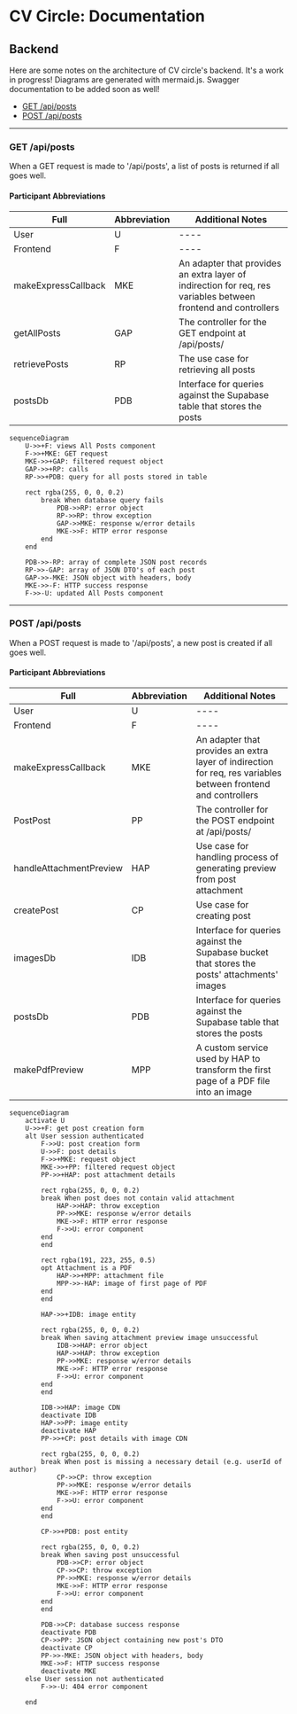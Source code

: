 # CV Circle: Documentation

## Backend

Here are some notes on the architecture of CV circle's backend. It's a work in progress! Diagrams are generated with mermaid.js. Swagger documentation to be added soon as well!

- [GET /api/posts](#get-apiposts)
- [POST /api/posts](#post-apiposts)

---

### GET /api/posts

When a GET request is made to '/api/posts', a list of posts is returned if all goes well.

#### Participant Abbreviations

| Full                | Abbreviation | Additional Notes                                                                                               |
| ------------------- | ------------ | -------------------------------------------------------------------------------------------------------------- |
| User                | U            | ----                                                                                                           |
| Frontend            | F            | ----                                                                                                           |
| makeExpressCallback | MKE          | An adapter that provides an extra layer of indirection for req, res variables between frontend and controllers |
| getAllPosts         | GAP          | The controller for the GET endpoint at /api/posts/                                                             |
| retrievePosts       | RP           | The use case for retrieving all posts                                                                          |
| postsDb             | PDB          | Interface for queries against the Supabase table that stores the posts                                         |

```mermaid
sequenceDiagram
    U->>+F: views All Posts component
    F->>+MKE: GET request
    MKE->>+GAP: filtered request object
    GAP->>+RP: calls
    RP->>+PDB: query for all posts stored in table

    rect rgba(255, 0, 0, 0.2)
        break When database query fails
            PDB->>RP: error object
            RP->>RP: throw exception
            GAP->>MKE: response w/error details
            MKE->>F: HTTP error response
        end
    end

    PDB->>-RP: array of complete JSON post records
    RP->>-GAP: array of JSON DTO's of each post
    GAP->>-MKE: JSON object with headers, body
    MKE->>-F: HTTP success response
    F->>-U: updated All Posts component
```

---

### POST /api/posts

When a POST request is made to '/api/posts', a new post is created if all goes well.

#### Participant Abbreviations

| Full                    | Abbreviation | Additional Notes                                                                                               |
| ----------------------- | ------------ | -------------------------------------------------------------------------------------------------------------- |
| User                    | U            | ----                                                                                                           |
| Frontend                | F            | ----                                                                                                           |
| makeExpressCallback     | MKE          | An adapter that provides an extra layer of indirection for req, res variables between frontend and controllers |
| PostPost                | PP           | The controller for the POST endpoint at /api/posts/                                                            |
| handleAttachmentPreview | HAP          | Use case for handling process of generating preview from post attachment                                       |
| createPost              | CP           | Use case for creating post                                                                                     |
| imagesDb                | IDB          | Interface for queries against the Supabase bucket that stores the posts' attachments' images                   |
| postsDb                 | PDB          | Interface for queries against the Supabase table that stores the posts                                         |
| makePdfPreview          | MPP          | A custom service used by HAP to transform the first page of a PDF file into an image                           |

```mermaid
sequenceDiagram
    activate U
    U->>+F: get post creation form
    alt User session authenticated
        F->>U: post creation form
        U->>F: post details
        F->>+MKE: request object
        MKE->>+PP: filtered request object
        PP->>+HAP: post attachment details

        rect rgba(255, 0, 0, 0.2)
        break When post does not contain valid attachment
            HAP->>HAP: throw exception
            PP->>MKE: response w/error details
            MKE->>F: HTTP error response
            F->>U: error component
        end
        end

        rect rgba(191, 223, 255, 0.5)
        opt Attachment is a PDF
            HAP->>+MPP: attachment file
            MPP->>-HAP: image of first page of PDF
        end
        end

        HAP->>+IDB: image entity

        rect rgba(255, 0, 0, 0.2)
        break When saving attachment preview image unsuccessful
            IDB->>HAP: error object
            HAP->>HAP: throw exception
            PP->>MKE: response w/error details
            MKE->>F: HTTP error response
            F->>U: error component
        end
        end

        IDB->>HAP: image CDN
        deactivate IDB
        HAP->>PP: image entity
        deactivate HAP
        PP->>+CP: post details with image CDN

        rect rgba(255, 0, 0, 0.2)
        break When post is missing a necessary detail (e.g. userId of author)
            CP->>CP: throw exception
            PP->>MKE: response w/error details
            MKE->>F: HTTP error response
            F->>U: error component
        end
        end

        CP->>+PDB: post entity

        rect rgba(255, 0, 0, 0.2)
        break When saving post unsuccessful
            PDB->>CP: error object
            CP->>CP: throw exception
            PP->>MKE: response w/error details
            MKE->>F: HTTP error response
            F->>U: error component
        end
        end

        PDB->>CP: database success response
        deactivate PDB
        CP->>PP: JSON object containing new post's DTO
        deactivate CP
        PP->>-MKE: JSON object with headers, body
        MKE->>F: HTTP success response
        deactivate MKE
    else User session not authenticated
        F->>-U: 404 error component

    end
```

